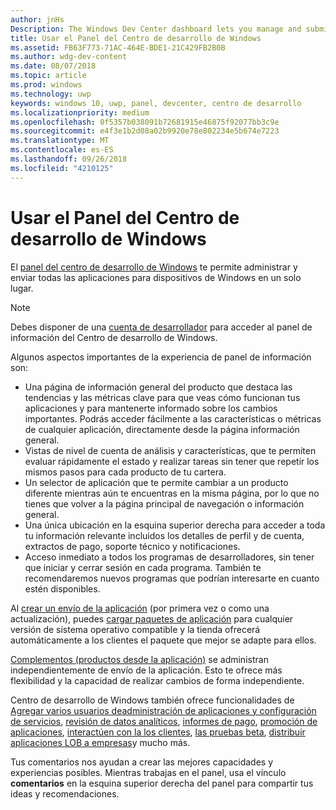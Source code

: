 ```yaml
---
author: jnHs
Description: The Windows Dev Center dashboard lets you manage and submit all of your apps for Windows devices in one place.
title: Usar el Panel del Centro de desarrollo de Windows
ms.assetid: FB63F773-71AC-464E-BDE1-21C429FB2B0B
ms.author: wdg-dev-content
ms.date: 08/07/2018
ms.topic: article
ms.prod: windows
ms.technology: uwp
keywords: windows 10, uwp, panel, devcenter, centro de desarrollo
ms.localizationpriority: medium
ms.openlocfilehash: 0f5357b038091b72681915e46875f92077bb3c9e
ms.sourcegitcommit: e4f3e1b2d08a02b9920e78e802234e5b674e7223
ms.translationtype: MT
ms.contentlocale: es-ES
ms.lasthandoff: 09/26/2018
ms.locfileid: "4210125"
---
```

# <a name="using-the-windows-dev-center-dashboard"></a>Usar el Panel del Centro de desarrollo de Windows


El [panel del centro de desarrollo de Windows](https://partner.microsoft.com/dashboard) te permite administrar y enviar todas las aplicaciones para dispositivos de Windows en un solo lugar.

> [!NOTE]
> Debes disponer de una [cuenta de desarrollador](http://go.microsoft.com/fwlink/p/?LinkId=615100) para acceder al panel de información del Centro de desarrollo de Windows.

Algunos aspectos importantes de la experiencia de panel de información son:

- Una página de información general del producto que destaca las tendencias y las métricas clave para que veas cómo funcionan tus aplicaciones y para mantenerte informado sobre los cambios importantes. Podrás acceder fácilmente a las características o métricas de cualquier aplicación, directamente desde la página información general.
- Vistas de nivel de cuenta de análisis y características, que te permiten evaluar rápidamente el estado y realizar tareas sin tener que repetir los mismos pasos para cada producto de tu cartera.
- Un selector de aplicación que te permite cambiar a un producto diferente mientras aún te encuentras en la misma página, por lo que no tienes que volver a la página principal de navegación o información general.
- Una única ubicación en la esquina superior derecha para acceder a toda tu información relevante incluidos los detalles de perfil y de cuenta, extractos de pago, soporte técnico y notificaciones.
- Acceso inmediato a todos los programas de desarrolladores, sin tener que iniciar y cerrar sesión en cada programa. También te recomendaremos nuevos programas que podrían interesarte en cuanto estén disponibles.

Al [crear un envío de la aplicación](app-submissions.md) (por primera vez o como una actualización), puedes [cargar paquetes de aplicación](upload-app-packages.md) para cualquier versión de sistema operativo compatible y la tienda ofrecerá automáticamente a los clientes el paquete que mejor se adapte para ellos.

[Complementos (productos desde la aplicación)](add-on-submissions.md) se administran independientemente de envío de la aplicación. Esto te ofrece más flexibilidad y la capacidad de realizar cambios de forma independiente.

Centro de desarrollo de Windows también ofrece funcionalidades de [Agregar varios usuarios de](manage-account-users.md)[administración de aplicaciones y configuración de servicios](app-management-and-services.md), [revisión de datos analíticos](analytics.md), [informes de pago](payout-summary.md), [promoción de aplicaciones](attract-customers-and-promote-your-apps.md), [interactúen con la los clientes](engage-with-your-customers.md), [las pruebas beta](beta-testing-and-targeted-distribution.md), [distribuir aplicaciones LOB a empresas](distribute-lob-apps-to-enterprises.md)y mucho más.

Tus comentarios nos ayudan a crear las mejores capacidades y experiencias posibles. Mientras trabajas en el panel, usa el vínculo **comentarios** en la esquina superior derecha del panel para compartir tus ideas y recomendaciones.


 

 




